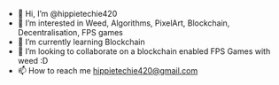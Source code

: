 - 👋 Hi, I’m @hippietechie420
- 👀 I’m interested in Weed, Algorithms, PixelArt, Blockchain, Decentralisation, FPS games
- 🌱 I’m currently learning Blockchain
- 💞️ I’m looking to collaborate on a blockchain enabled FPS Games with weed :D
- 📫 How to reach me hippietechie420@gmail.com

<!---
hippietechie420/hippietechie420 is a ✨ special ✨ repository because its `README.md` (this file) appears on your GitHub profile.
You can click the Preview link to take a look at your changes.
--->
